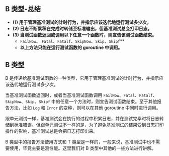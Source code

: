 ## B 类型-总结

- **(1) 用于管理基准测试的计时行为，并指示应该迭代地运行测试多少次。**
- **(2) 日志不断累积在完成时转储至标准输出，但基准测试总会打印日志。**
- **(3) 当测试函数返回或调用以下任意一个函数时，则宣告该测试函数结束。**
  - `FailNow`、 `Fatal`、`Fatalf`、`SkipNow`、`Skip`、`Skipf`**
  - **以上方法只能在运行测试函数的 goroutine 中调用。**

## B 类型

B 是传递给基准测试函数的一种类型，它用于管理基准测试的计时行为，并指示应该迭代地运行测试多少次。

当基准测试函数返回时，或者当基准测试函数调用 `FailNow`、`Fatal`、`Fatalf`、`SkipNow`、`Skip`、`Skipf` 中的任意一个方法时，则宣告测试函数结束。至于其他报告方法，比如 `Log` 和 `Error` 的变种，则可以在其他 goroutine 中同时进行调用。

跟单元测试一样，基准测试会在执行的过程中积累日志，并在测试完毕时将日志转储到标准错误。但跟单元测试不一样的是，为了避免基准测试的结果受到日志打印操作的影响，基准测试总是会把日志打印出来。

B 类型中的报告方法使用方式和 T 类型是一样的，一般来说，基准测试中也不需要使用，毕竟主要是测性能。这里我们对 B 类型中其他的一些方法进行讲解。
